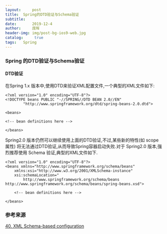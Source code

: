 ```yaml
---
layout:     post
title:	Spring的DTD验证与Schema验证
subtitle:   
date:       2019-12-4
author: 	庞晖
header-img: img/post-bg-ios9-web.jpg
catalog: 	 true
tags: 	Spring
---
```


### Spring 的DTD验证与Schema验证

#### DTD验证
在Spring 1.x 版本中,使用DTD来验证XML配置文件,一个典型的XML文件如下:
```
<?xml version="1.0" encoding="UTF-8"?>
<!DOCTYPE beans PUBLIC "-//SPRING//DTD BEAN 2.0//EN"
        "http://www.springframework.org/dtd/spring-beans-2.0.dtd">

<beans>

<!-- bean definitions here -->

</beans>
```
Spring2.0 版本仍然可以继续使用上面的DTD验证,不过,某些新的特性(如 scope属性) 将无法通过DTD验证,从而导致Spring容器启动失败.对于 Spring2.0 版本,强烈推荐使用 Schema 验证,典型的XML文件如下.

```
<?xml version="1.0" encoding="UTF-8"?>
<beans xmlns="http://www.springframework.org/schema/beans"
    xmlns:xsi="http://www.w3.org/2001/XMLSchema-instance"
    xsi:schemaLocation="
        http://www.springframework.org/schema/beans http://www.springframework.org/schema/beans/spring-beans.xsd">

    <!-- bean definitions here -->

</beans>
```

### 参考来源

[40. XML Schema-based configuration](https://docs.spring.io/spring/docs/4.2.x/spring-framework-reference/html/xsd-configuration.html)

